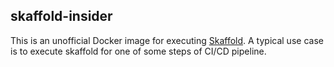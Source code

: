 skaffold-insider
----------------
This is an unofficial Docker image for executing [Skaffold](https://github.com/GoogleContainerTools/skaffold).
A typical use case is to execute skaffold for one of some steps of CI/CD pipeline.
